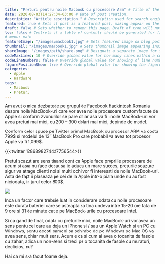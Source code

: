 ```yaml
---
title: "Preturi pentru noile Macbook cu procesoare Arm" # Title of the blog post.
date: 2020-08-03T14:27:34+03:00 # Date of post creation.
description: "Article description." # Description used for search engine.
featured: true # Sets if post is a featured post, making appear on the home page side bar.
draft: false # Sets whether to render this page. Draft of true will not be rendered.
toc: false # Controls if a table of contents should be generated for first-level links automatically.
# menu: main
featureImage: "/images/macbook1.jpg" # Sets featured image on blog post.
thumbnail: "/images/macbook1.jpg" # Sets thumbnail image appearing inside card on homepage.
shareImage: "/images/path/share.png" # Designate a separate image for social media sharing.
codeMaxLines: 10 # Override global value for how many lines within a code block before auto-collapsing.
codeLineNumbers: false # Override global value for showing of line numbers within code block.
figurePositionShow: true # Override global value for showing the figure label.
categories:
  - Apple
  - Hardware
tags:
  - Macbook
  - Preturi
---
```


Am avut o mica dezbatede pe grupul de Facebook [Hackintosh Romania](https://www.facebook.com/groups/661295330738314) despre noile MacBook-uri care vor avea noile procesoare custom facute de Apple si conform zvonurilor se pare chiar asa va fi : noile MacBook-uri vor avea preturi mai mici, cu 200 – 300 dolari mai mici, depinde de model.

Conform celor spuse pe Twitter primul MacBook cu procesor ARM va costa 799$ si modelul de 13″ MacBook Pro care probabil va avea tot procesor Apple va fi 1,099$.

{{<twitter 1286898274427756544>}}

Pretul scazut are sens tinand cont ca Apple face propriile procesoare de acum si asta nu face decat sa le aduca un mare succes, preturile scazute sigur va atrage clienti noi si multi ochi vor fi interesati de noile MacBook-uri. Asta de fapt ii plaseaza pe cei de la Apple intr-o piata unde nu au fost niciodata, in jurul celor 800$.

![](/images/macbook2.jpg)

Inca un factor care trebuie luat in considerare odata cu noile procesoare este durata bateriei care se asteapta sa tina undeva intre 15-20 ore fata de 9 ore si 31 de minute cat e pe MacBook-urile cu procesoare Intel.

Si ca gand de final, odata cu preturile mici, noile MacBook-uri vor avea un sens pentu cei care au deja un iPhone si / sau un Apple Watch si un PC cu Windows, pentu acesti oameni sa schimbe de pe Windows pe Mac OS va avea sens, chiar mult sens. Acum e ca si cum ai avea o tocanita de fasole cu zahar, adica un non-sens si treci pe o tocanita de fasole cu muraturi, declicios, nu?

Hai ca mi s-a facut foame deja.
